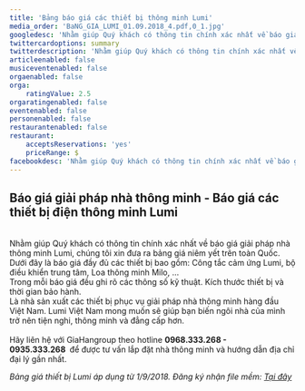 ```yaml
---
title: 'Bảng báo giá các thiết bị thông minh Lumi'
media_order: 'BaNG_GIA_LUMI_01.09.2018_4.pdf,0_1.jpg'
googledesc: 'Nhằm giúp Quý khách có thông tin chính xác nhất về báo giá giải pháp nhà thông minh Lumi, chúng tôi xin đưa ra bảng giá niêm yết trên toàn Quốc. Dưới đây là báo giá đầy đủ các thiết bị bao gồm: Công tắc cảm ứng Lumi, bộ điều khiển trung tâm, Loa thông minh Milo, …'
twittercardoptions: summary
twitterdescription: 'Nhằm giúp Quý khách có thông tin chính xác nhất về báo giá giải pháp nhà thông minh Lumi, chúng tôi xin đưa ra bảng giá niêm yết trên toàn Quốc. Dưới đây là báo giá đầy đủ các thiết bị bao gồm: Công tắc cảm ứng Lumi, bộ điều khiển trung tâm, Loa thông minh Milo, …'
articleenabled: false
musiceventenabled: false
orgaenabled: false
orga:
    ratingValue: 2.5
orgaratingenabled: false
eventenabled: false
personenabled: false
restaurantenabled: false
restaurant:
    acceptsReservations: 'yes'
    priceRange: $
facebookdesc: 'Nhằm giúp Quý khách có thông tin chính xác nhất về báo giá giải pháp nhà thông minh Lumi, chúng tôi xin đưa ra bảng giá niêm yết trên toàn Quốc. Dưới đây là báo giá đầy đủ các thiết bị bao gồm: Công tắc cảm ứng Lumi, bộ điều khiển trung tâm, Loa thông minh Milo, …'
---
```


<h2><strong>B&aacute;o gi&aacute; giải ph&aacute;p nh&agrave; th&ocirc;ng minh - B&aacute;o gi&aacute; c&aacute;c thiết bị điện th&ocirc;ng minh Lumi</strong></h2>
<p>&nbsp;<br />Nhằm gi&uacute;p Qu&yacute; kh&aacute;ch c&oacute; th&ocirc;ng tin ch&iacute;nh x&aacute;c nhất về b&aacute;o gi&aacute; giải ph&aacute;p nh&agrave; th&ocirc;ng minh Lumi, ch&uacute;ng t&ocirc;i xin đưa ra bảng gi&aacute; ni&ecirc;m yết tr&ecirc;n to&agrave;n Quốc. Dưới đ&acirc;y l&agrave; b&aacute;o gi&aacute; đầy đủ c&aacute;c thiết bị bao gồm: C&ocirc;ng tắc cảm ứng Lumi, bộ điều khiển trung t&acirc;m, Loa th&ocirc;ng minh Milo, &hellip;<br />Trong mỗi b&aacute;o gi&aacute; đều ghi r&otilde; c&aacute;c th&ocirc;ng số kỹ thuật. K&iacute;ch thước thiết bị v&agrave; thời gian bảo h&agrave;nh.<br />L&agrave; nh&agrave; sản xuất c&aacute;c thiết bị phục vụ giải ph&aacute;p nh&agrave; th&ocirc;ng minh h&agrave;ng đầu Việt Nam. Lumi Việt Nam mong muốn sẽ gi&uacute;p bạn biến ng&ocirc;i nh&agrave; của m&igrave;nh trở n&ecirc;n tiện nghi, th&ocirc;ng minh v&agrave; đẳng cấp hơn.<br /><br />H&atilde;y li&ecirc;n hệ với GiaHangroup theo hotline&nbsp;<strong>0968.333.268 - 0935.333.268&nbsp;</strong>&nbsp;để được tư vấn lắp đặt nh&agrave; th&ocirc;ng minh v&agrave; hướng dẫn địa chỉ đại l&yacute; gần nhất.<img src="https://giahangroup.vn/uploads/102tech/images/BaNG_GIA_LUMI_01.09.2018.pdf" alt="" /></p>
<p><em>Bảng gi&aacute; thiết bị Lumi &aacute;p dụng từ 1/9/2018. Đăng k&yacute; nhận file mềm:&nbsp;<a href="/giahan/bang-bao-gia-cac-thiet-bi-thong-minh-lumi/BaNG_GIA_LUMI_01.09.2018_4.pdf">Tại đ&acirc;y</a></em></p>
<p><em><img src="/giahan/bang-bao-gia-cac-thiet-bi-thong-minh-lumi/0_1.jpg" alt="" /></em></p>